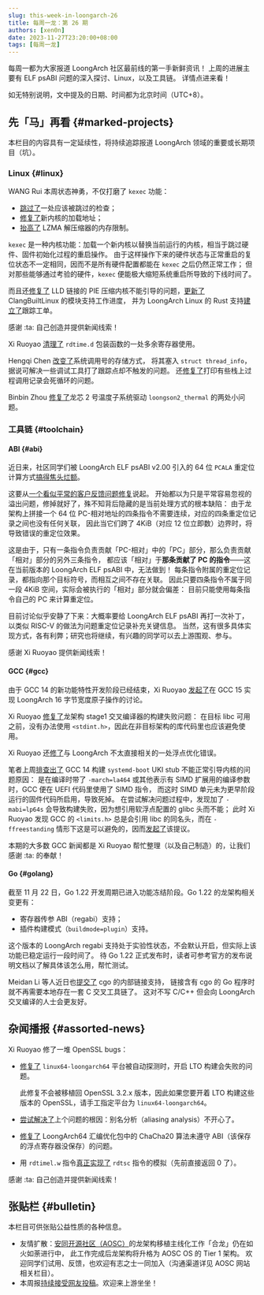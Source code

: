 ```yaml
---
slug: this-week-in-loongarch-26
title: 每周一龙：第 26 期
authors: [xen0n]
date: 2023-11-27T23:20:00+08:00
tags: [每周一龙]
---
```


每周一都为大家报道 LoongArch 社区最前线的第一手新鲜资讯！
上周的进展主要有 ELF psABI 问题的深入探讨、Linux，以及工具链。
详情点进来看！

<!-- truncate -->

如无特别说明，文中提及的日期、时间都为北京时间（UTC+8）。

## 先「马」再看 {#marked-projects}

本栏目的内容具有一定延续性，将持续追踪报道 LoongArch 领域的重要或长期项目（坑）。

### Linux {#linux}

WANG Rui 本周状态神勇，不仅打磨了 `kexec` 功能：

* [跳过了](https://lore.kernel.org/kexec/20231124085410.107080-1-wangrui@loongson.cn)一处应该被跳过的检查；
* [修复了](https://lore.kernel.org/kexec/20231125065232.116319-1-wangrui@loongson.cn)新内核的加载地址；
* [抬高了](https://lore.kernel.org/kexec/20231125072643.116681-1-wangrui@loongson.cn) LZMA 解压缩器的内存限制。

`kexec` 是一种内核功能：加载一个新内核以替换当前运行的内核，相当于跳过硬件、固件初始化过程的重启操作。
由于这样操作下来的硬件状态与正常重启的复位状态不一定相同，因而不是所有硬件配置都能在 `kexec` 之后仍然正常工作；
但对那些能够通过考验的硬件，`kexec` 便能极大缩短系统重启所导致的下线时间了。

而且还[修复了](https://lore.kernel.org/loongarch/20231124035534.70432-1-wangrui@loongson.cn/)
LLD 链接的 PIE 压缩内核不能引导的问题，[更新了](https://github.com/ClangBuiltLinux/linux/issues/1884)
ClangBuiltLinux 的模块支持工作进度，
并为 LoongArch Linux 的 Rust 支持[建立了](https://github.com/loongson-community/discussions/issues/15)跟踪工单。

感谢 :ta: 自己创造并提供新闻线索！

Xi Ruoyao [清理了](https://lore.kernel.org/loongarch/20231126121727.47303-2-xry111@xry111.site/)
`rdtime.d` 包装函数的一处多余寄存器使用。

Hengqi Chen [改变了](https://lore.kernel.org/loongarch/20231121070209.210934-1-hengqi.chen@gmail.com/)系统调用号的存储方式，
将其塞入 `struct thread_info`，据说可解决一些调试工具打了跟踪点却不触发的问题。
还[修复了](https://lore.kernel.org/loongarch/20231124014822.7894-1-hengqi.chen@gmail.com/)打印有些栈上过程调用记录会死循环的问题。

Binbin Zhou [修复了](https://lore.kernel.org/loongarch/cover.1700817227.git.zhoubinbin@loongson.cn/)龙芯 2 号温度子系统驱动 `loongson2_thermal` 的两处小问题。

### 工具链 {#toolchain}

#### ABI {#abi}

近日来，社区同学们被 LoongArch ELF psABI v2.00 引入的 64 位 `PCALA` 重定位计算方式[搞得焦头烂额](https://github.com/loongson-community/discussions/issues/17)。

这要从[一个看似平常的客户反馈问题修复](https://github.com/llvm/llvm-project/pull/71907)说起。
开始都以为只是平常容易忽视的溢出问题，修掉就好了，殊不知背后隐藏的是当前处理方式的根本缺陷：
由于龙架构上拼接一个 64 位 PC-相对地址的四条指令不需要连续，对应的四条重定位记录之间也没有任何关联，
因此当它们跨了 4KiB（对应 12 位立即数）边界时，将导致错误的重定位效果。

这是由于，只有一条指令负责贡献「PC-相对」中的「PC」部分，那么负责贡献「相对」部分的另外三条指令，
都应该「相对」于**那条贡献了 PC 的指令**——这在当前版本的 LoongArch ELF psABI 中，无法做到！
每条指令附属的重定位记录，都指向那个目标符号，而相互之间不存在关联。
因此只要四条指令不属于同一段 4KiB 空间，实际会被执行的「相对」部分就会偏差：
目前只能使用每条指令自己的 PC 来计算重定位。

目前讨论似乎安静了下来：大概率要给 LoongArch ELF psABI 再打一次补丁，
以类似 RISC-V 的做法为问题重定位记录补充关键信息。
当然，这有很多具体实现方式，各有利弊；研究也将继续，有兴趣的同学可以去上游围观、参与。

感谢 Xi Ruoyao 提供新闻线索！

#### GCC {#gcc}

由于 GCC 14 的新功能特性开发阶段已经结束，Xi Ruoyao [发起了](https://github.com/loongson-community/discussions/issues/16)在 GCC 15 实现 LoongArch 16 字节宽度原子操作的讨论。

Xi Ruoyao [修复了](https://gcc.gnu.org/r14-5634)龙架构 stage1 交叉编译器的构建失败问题：
在目标 libc 可用之前，没有办法使用 `<stdint.h>`，因此在非目标架构的库代码里也应该避免使用。

Xi Ruoyao 还[修了](https://gcc.gnu.org/pipermail/gcc-patches/2023-November/638067.html)与
LoongArch 不太直接相关的一处浮点优化错误。

笔者上周[排查出了](https://github.com/loongson-community/discussions/issues/19)
GCC 14 构建 `systemd-boot` UKI stub 不能正常引导内核的问题原因：
是在编译时带了 `-march=la464` 或其他表示有 SIMD 扩展用的编译参数时，GCC 便在 UEFI 代码里使用了 SIMD 指令，
而这时 SIMD 单元未为更早阶段运行的固件代码所启用，导致死掉。
在尝试解决问题过程中，发现加了 `-mabi=lp64s` 会导致构建失败，因为想引用软浮点配置的 glibc 头而不能；
此时 Xi Ruoyao 发现 GCC 的 `<limits.h>` 总是会引用 libc 的同名头，而在 `-ffreestanding`
情形下这是可以避免的，因而[发起了](https://gcc.gnu.org/PR112699)该提议。

本期的大多数 GCC 新闻都是 Xi Ruoyao 帮忙整理（以及自己制造）的，让我们感谢 :ta: 的奉献！

#### Go {#golang}

截至 11 月 22 日，Go 1.22 开发周期已进入功能冻结阶段。Go 1.22 的龙架构相关变更有：

* 寄存器传参 ABI（regabi）支持；
* 插件构建模式（`buildmode=plugin`）支持。

这个版本的 LoongArch regabi 支持处于实验性状态，不会默认开启，但实际上该功能已稳定运行一段时间了。
待 Go 1.22 正式发布时，读者可参考官方的发布说明文档以了解具体该怎么用，帮忙测试。

Meidan Li 等人近日也[提交了](https://go.dev/cl/535616) cgo 的内部链接支持，
链接含有 cgo 的 Go 程序时就不再需要本地存在一套 C 交叉工具链了。
这对不写 C/C++ 但会向 LoongArch 交叉编译的人士会更友好。

## 杂闻播报 {#assorted-news}

Xi Ruoyao 修了一堆 OpenSSL bugs：

* [修复了](https://github.com/openssl/openssl/pull/22812) `linux64-loongarch64` 平台被自动探测时，开启 LTO 构建会失败的问题。

  此修复不会被移植回 OpenSSL 3.2.x 版本，因此如果您要开着 LTO 构建这些版本的 OpenSSL，请手工指定平台为 `linux64-loongarch64`。

* [尝试解决了](https://github.com/openssl/openssl/pull/22816)上个问题的根因：别名分析（aliasing analysis）不开心了。
* [修复了](https://github.com/openssl/openssl/pull/22817) LoongArch64 汇编优化包中的 ChaCha20 算法未遵守 ABI（该保存的浮点寄存器没保存）的问题。
* 用 `rdtimel.w` 指令[真正实现了](https://github.com/openssl/openssl/pull/22823) `rdtsc` 指令的模拟（先前直接返回 0 了）。

感谢 :ta: 自己创造并提供新闻线索！

## 张贴栏 {#bulletin}

本栏目可供张贴公益性质的各种信息。

* 友情扩散：[安同开源社区（AOSC）][aosc]的龙架构移植主线化工作「合龙」仍在如火如荼进行中，
  此工作完成后龙架构将升格为 AOSC OS 的 Tier 1 架构。
  欢迎同学们试用、反馈，也欢迎有志之士一同加入（沟通渠道详见 AOSC 网站相关栏目）。
* 本周报[持续接受网友投稿][call-for-submissions]。欢迎来上游坐坐！

[aosc]: https://aosc.io
[call-for-submissions]: https://github.com/loongson-community/areweloongyet/issues/16
